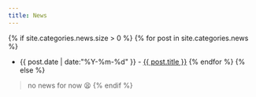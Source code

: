 ```yaml
---
title: News
---
```


{% if site.categories.news.size > 0 %}
  {% for post in site.categories.news %}
  -  {{ post.date | date:"%Y-%m-%d" }} - [{{ post.title }}]({{post.url}})
  {% endfor %}
{% else %}
> no news for now :tired_face:
{% endif %}

